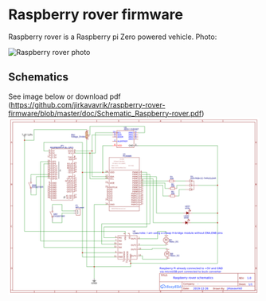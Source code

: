 # Raspberry rover firmware

Raspberry rover is a Raspberry pi Zero powered vehicle. Photo:

![Raspberry rover photo](doc/photo.jpg)

## Schematics

See image below or download pdf (https://github.com/jirkavavrik/raspberry-rover-firmware/blob/master/doc/Schematic_Raspberry-rover.pdf)
![Raspberry rover schematics](doc/Schematic_Raspberry-rover.png)
